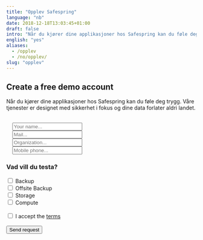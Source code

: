 ```yaml
---
title: "Opplev Safespring"
language: "nb"
date: 2018-12-18T13:03:45+01:00
draft: false
intro: "Når du kjører dine applikasjoner hos Safespring kan du føle deg trygg. Våre tjenester er designet med sikkerhet i fokus og dine data forlater aldri landet."
english: "yes"
aliases:
  - /opplev
  - /no/opplev/
slug: "opplev"
---
```


## Create a free demo account

Når du kjører dine applikasjoner hos Safespring kan du føle deg trygg. Våre tjenester er designet med sikkerhet i fokus og dine data forlater aldri landet.
<br><br>

<form id="up-form" name="form_9549uf83546290004448380e8164ebe216d83" action="https://power.upsales.com/api/external/formSubmit" method="POST">
  <div class="form">
        <i class="fas fa-user"></i>&nbsp;&nbsp;&nbsp;
        <input maxlength="512" type="text" name="Contact.name" required="required" placeholder="Your name...">
    </div>
    <div class="form">
        <i class="fas fa-envelope"></i>&nbsp;&nbsp;&nbsp;
        <input maxlength="512" type="email" id="up-email-input" autocomplete="off" name="Contact.email" required="required" placeholder="Mail...">
    </div>
    <div class="form">
        <i class="fas fa-briefcase"></i>&nbsp;&nbsp;&nbsp;
        <input maxlength="512" type="text" id="up-client-name-input" name="Client.name" required="required" placeholder="Organization...">
    </div>
    <div class="form">
        <i class="fas fa-mobile-alt"></i>&nbsp;&nbsp;&nbsp;
        <input maxlength="512" type="text" name="Contact.cellPhone" required="required" placeholder="Mobile phone...">
    </div>
    <div>
        <script type="text/javascript">
            $(document).ready(function() {
                $('#checkBtn').click(function() {
                    checked = $("input[type=checkbox]:checked").length;
                    if (!checked) {
                        alert("Hi! Don't forget to tell us what you want to try..");
                        return false;
                    }
                });
            });
        </script>
        <h3>Vad vill du testa?</h3>
        <div class="inputGroup">
            <input id="Backup" type="checkbox" value="Backup" name="Extra.1547719761203">
            <label for="Backup">Backup</label>
        </div>
        <div class="inputGroup">
            <input id="Offsite" type="checkbox" value="Offsite Backup" name="Extra.1547719761203">
            <label for="Offsite">Offsite Backup</label>
        </div>
        <div class="inputGroup">
            <input id="Storage" type="checkbox" value="Storage" name="Extra.1547719761203">
            <label for="Storage">Storage</label>
        </div>
        <div class="inputGroup">
            <input id="Compute" type="checkbox" value="Compute" name="Extra.1547719761203">
            <label for="Compute">Compute</label>
        </div>
        <br>
    </div>
    <div class="inputGroup">
        <input id="villkor" type="checkbox" value="on" name="singleOptIn.1573113563490">
        <label for="villkor">I accept the <a href="/dokument/acceptable-use-policy/">terms</a></label>
    </div>
    <!-- REQUIRED FIELDS -->
    <input type="hidden" name="formCid" value="9549">
    <input type="hidden" name="formId" value="9549uf83546290004448380e8164ebe216d83">
    <input type="hidden" name="isFrame" value="false">
    <input type="text" value="" name="validation" style="display: none;">
    <!-- END OF REQUIRED FIELDS -->
    <br>
    <input type="submit" name="submit_form" class="button" id="checkBtn" value="Send request" />
</form>
<script src="https://img.upsales.com/lBtRI6eK9zoMXU3igCaQIw==/be.js"></script>
